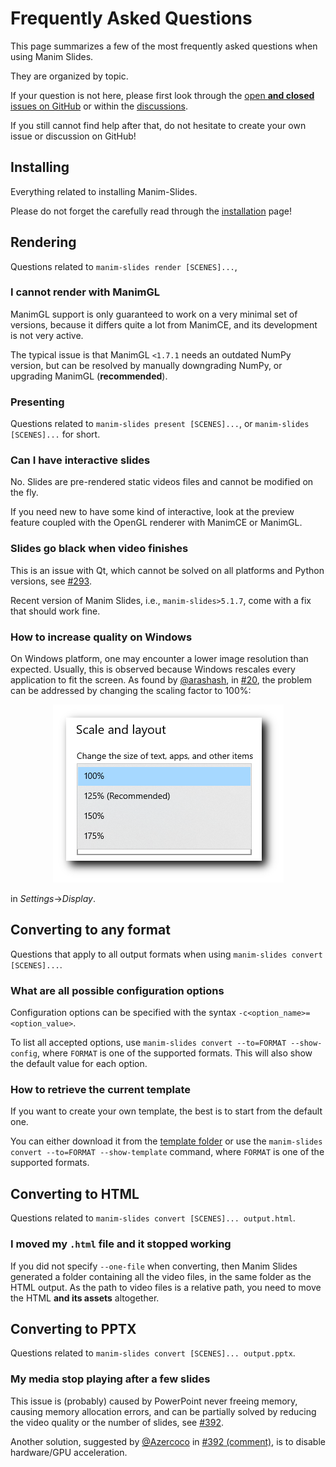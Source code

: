# Frequently Asked Questions

This page summarizes a few of the most frequently asked questions
when using Manim Slides.

They are organized by topic.

If your question is not here, please first look through the
[open **and closed** issues on GitHub](https://github.com/jeertmans/manim-slides/issues?q=is%3Aissue)
or within the [discussions](https://github.com/jeertmans/manim-slides/discussions).

If you still cannot find help after that, do not hesitate to create
your own issue or discussion on GitHub!

## Installing

Everything related to installing Manim-Slides.

Please do not forget the carefully read through
the [installation](/installation) page!

## Rendering

Questions related to `manim-slides render [SCENES]...`,

### I cannot render with ManimGL

ManimGL support is only guaranteed to work
on a very minimal set of versions, because it differs quite a lot from ManimCE,
and its development is not very active.

The typical issue is that ManimGL `<1.7.1` needs an outdated NumPy version, but
can be resolved by manually downgrading NumPy, or upgrading ManimGL (**recommended**).

### Presenting

Questions related to `manim-slides present [SCENES]...`,
or `manim-slides [SCENES]...` for short.

### Can I have interactive slides

No. Slides are pre-rendered static videos files
and cannot be modified on the fly.

If you need new to have some kind of interactive, look
at the preview feature coupled with the OpenGL renderer
with ManimCE or ManimGL.

### Slides go black when video finishes

This is an issue with Qt,
which cannot be solved on all platforms and Python versions,
see [#293](https://github.com/jeertmans/manim-slides/issues/293).

Recent version of Manim Slides, i.e., `manim-slides>5.1.7`, come
with a fix that should work fine.

### How to increase quality on Windows

On Windows platform, one may encounter a lower image resolution than expected.
Usually, this is observed because Windows rescales every application to
fit the screen.
As found by [@arashash](https://github.com/arashash),
in [#20](https://github.com/jeertmans/manim-slides/issues/20),
the problem can be addressed by changing the scaling factor to 100%:

<p align="center">
  <img
    alt="Windows Fix Scaling"
    src="https://raw.githubusercontent.com/jeertmans/manim-slides/main/static/windows_quality_fix.png"
  >
</p>

in *Settings*->*Display*.

## Converting to any format

Questions that apply to all output formats when using
`manim-slides convert [SCENES]...`.

### What are all possible configuration options

Configuration options can be specified with the syntax
`-c<option_name>=<option_value>`.

To list all accepted options, use `manim-slides convert --to=FORMAT --show-config`,
where `FORMAT` is one of the supported formats.
This will also show the default value for each option.

### How to retrieve the current template

If you want to create your own template, the best is to start from the default one.

You can either download it from the
[template folder](https://github.com/jeertmans/manim-slides/tree/main/manim_slides/templates)
or use the `manim-slides convert --to=FORMAT --show-template` command,
where `FORMAT` is one of the supported formats.

## Converting to HTML

Questions related to `manim-slides convert [SCENES]... output.html`.

### I moved my `.html` file and it stopped working

If you did not specify `--one-file` when converting,
then Manim Slides generated a folder containing all
the video files, in the same folder as the HTML
output. As the path to video files is a relative path,
you need to move the HTML **and its assets** altogether.

## Converting to PPTX

Questions related to `manim-slides convert [SCENES]... output.pptx`.

### My media stop playing after a few slides

This issue is (probably) caused by PowerPoint never freeing
memory, causing memory allocation errors, and can be partially
solved by reducing the video quality or the number of slides,
see [#392](https://github.com/jeertmans/manim-slides/issues/392).

Another solution, suggested by [@Azercoco](https://github.com/Azercoco) in
[#392 (comment)](https://github.com/jeertmans/manim-slides/issues/392#issuecomment-2368198106),
is to disable hardware/GPU acceleration.
